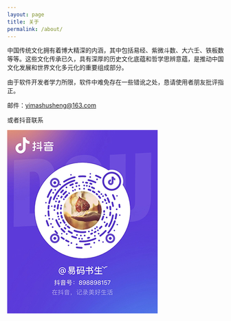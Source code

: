 ```yaml
---
layout: page
title: 关于
permalink: /about/
---
```

中国传统文化拥有着博大精深的内涵，其中包括易经、紫微斗数、大六壬、铁板数等等。这些文化传承已久，具有深厚的历史文化底蕴和哲学思辨意蕴，是推动中国文化发展和世界文化多元化的重要组成部分。

由于软件开发者学力所限，软件中难免存在一些错讹之处，恳请使用者朋友批评指正。

邮件：<yimashusheng@163.com>

或者抖音联系

![紫微斗数](/images/douyin2.jpg)

